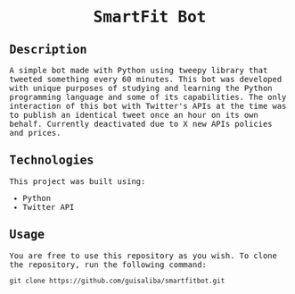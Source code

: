 <samp>
  <h1 align="center">
    SmartFit Bot
  </h1>

## Description

A simple bot made with Python using tweepy library that tweeted something every 60 minutes. This bot was developed with unique purposes of studying and learning the Python programming language and some of its capabilities. The only interaction of this bot with Twitter's APIs at the time was to publish an identical tweet once an hour on its own behalf. Currently deactivated due to X new APIs policies and prices.

## Technologies

This project was built using:

- Python
- Twitter API

## Usage

You are free to use this repository as you wish. To clone the repository, run the following command:

```
git clone https://github.com/guisaliba/smartfitbot.git
```

</samp>
